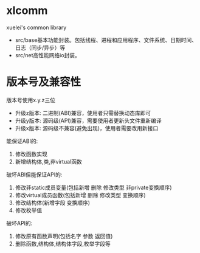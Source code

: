 # xlcomm
xuelei's common library
- src/base基本功能封装。包括线程、进程和应用程序、文件系统、日期时间、日志（同步/异步）等
- src/net高性能网络io封装。

# 版本号及兼容性
版本号使用x.y.z三位
- 升级z版本: 二进制(ABI)兼容，使用者只需替换动态库即可
- 升级y版本: 源码级(API)兼容，需要使用者更新头文件重新编译
- 升级x版本: 源码级不兼容(避免出现)，使用者需要改用新接口

能保证ABI的: 
1. 修改函数实现
2. 新增结构体,类,非virtual函数

破坏ABI但能保证API的: 
1. 修改非static成员变量(包括新增 删除 修改类型 非private变换顺序)
2. 修改virtual成员函数(包括新增 删除 修改类型 变换顺序)
3. 修改结构体(新增字段 变换顺序)
4. 修改枚举值

破坏API的:
1. 修改原有函数声明(包括名字 参数 返回值)
2. 删除函数,结构体,结构体字段,枚举字段等
